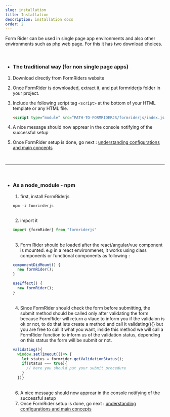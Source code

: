 ```yaml
---
slug: installation
title: Installation
description: installation docs
order: 2
---
```





Form Rider can be used in single page app environments and also other environments such as php web page. For this it has two download choices.

<br/>

* ### The traditional way (for non single page apps)

1. Download directly from FormRiders website
2. Once FormRider is downloaded, extract it, and put formriderjs folder in your project.
3. Include the following script tag ``` <script> ``` at the bottom of your HTML template or any HTML file.

    ```HTML
    <script type=“module” src=“PATH-TO-FORMRIDERJS/formriderjs/index.js”></script>
    ```
4. A nice message should now apprear in the console notifying of the successful setup
5. Once FormRider setup is done, go next : [understanding configurations and main concepts](http://localhost:3000/docs/understanding-configurations-and-main-concepts)

<br/>

---

<br/>

* ### As a node_module - npm
  1. first, install FormRiderjs
  ```terminal 
  npm -i fomrirderjs 
  ```

  <br/>
  

  2. import it
  ```javascript 
  import {formRider} from "formriderjs" 
  ```

  <br/>
  
  
  3. Form Rider should be loaded after the react/angular/vue component is mounted. e.g in a react environmenet, it works using class components or functional components as following : 


  ```javascript
  componentDidMount() {
    new formRider();
  }
  ```

  ```javascript
  useEffect() {
    new formRider();
  }
  ```

  
  <br/>
  
  4. Since FormRider should check the form before submitting, the submit method should be called only after validating the form because FormRider will return a vlaue to inform you if the validaion is ok or not, to do that lets create a method and call it validating(){} but you are free to call it what you want, inside this method we will call a FormRider function to inform us of the validation status, depending on this status the form will be submit or not.
  ```javascript
  validating(){
    window.setTimeout(()=> {
      let status = formrider.getValidationStatus();
      if(status === true){
        // here you should put your submit procedure
      }
    })}
  ```

  <br/>


  6. A nice message should now apprear in the console notifying of the successful setup
  7. Once FormRider setup is done, go next : [understanding configurations and main concepts](http://localhost:3000/docs/understanding-configurations-and-main-concepts)


<br/>

